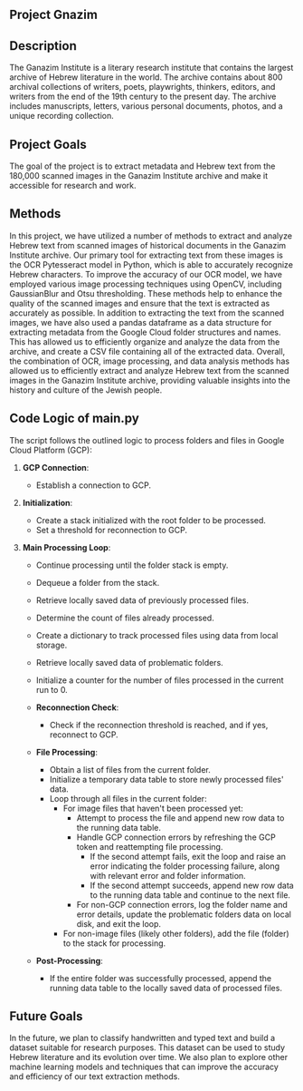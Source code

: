 ## Project Gnazim

## Description
The Ganazim Institute is a literary research institute that contains the largest archive of Hebrew literature in the world.
The archive contains about 800 archival collections of writers, poets, playwrights, thinkers, editors, and writers from the end of the 19th century to the present day. 
The archive includes manuscripts, letters, various personal documents, photos, and a unique recording collection.

## Project Goals
The goal of the project is to extract metadata and Hebrew text from the 180,000 scanned images in the Ganazim Institute archive and make it accessible for research and work.

## Methods
In this project, we have utilized a number of methods to extract and analyze Hebrew text from scanned images of historical documents in the Ganazim Institute archive. Our primary tool for extracting text from these images is the OCR Pytesseract model in Python, which is able to accurately recognize Hebrew characters.
To improve the accuracy of our OCR model, we have employed various image processing techniques using OpenCV, including GaussianBlur and Otsu thresholding. These methods help to enhance the quality of the scanned images and ensure that the text is extracted as accurately as possible.
In addition to extracting the text from the scanned images, we have also used a pandas dataframe as a data structure for extracting metadata from the Google Cloud folder structures and names. This has allowed us to efficiently organize and analyze the data from the archive, and create a CSV file containing all of the extracted data.
Overall, the combination of OCR, image processing, and data analysis methods has allowed us to efficiently extract and analyze Hebrew text from the scanned images in the Ganazim Institute archive, providing valuable insights into the history and culture of the Jewish people.

## Code Logic of main.py

The script follows the outlined logic to process folders and files in Google Cloud Platform (GCP):

1. **GCP Connection**:
   - Establish a connection to GCP.
   
2. **Initialization**:
   - Create a stack initialized with the root folder to be processed.
   - Set a threshold for reconnection to GCP.

3. **Main Processing Loop**:
   - Continue processing until the folder stack is empty.
   - Dequeue a folder from the stack.
   - Retrieve locally saved data of previously processed files.
   - Determine the count of files already processed.
   - Create a dictionary to track processed files using data from local storage.
   - Retrieve locally saved data of problematic folders.
   - Initialize a counter for the number of files processed in the current run to 0.

   - **Reconnection Check**:
     - Check if the reconnection threshold is reached, and if yes, reconnect to GCP.

   - **File Processing**:
     - Obtain a list of files from the current folder.
     - Initialize a temporary data table to store newly processed files' data.
     - Loop through all files in the current folder:
       - For image files that haven't been processed yet:
         - Attempt to process the file and append new row data to the running data table.
         - Handle GCP connection errors by refreshing the GCP token and reattempting file processing.
           - If the second attempt fails, exit the loop and raise an error indicating the folder processing failure, along with relevant error and folder information.
           - If the second attempt succeeds, append new row data to the running data table and continue to the next file.
         - For non-GCP connection errors, log the folder name and error details, update the problematic folders data on local disk, and exit the loop.
       - For non-image files (likely other folders), add the file (folder) to the stack for processing.

   - **Post-Processing**:
     - If the entire folder was successfully processed, append the running data table to the locally saved data of processed files.


## Future Goals
In the future, we plan to classify handwritten and typed text and build a dataset suitable for research purposes. 
This dataset can be used to study Hebrew literature and its evolution over time. We also plan to explore other machine learning models and techniques that can improve the accuracy and efficiency of our text extraction methods.

